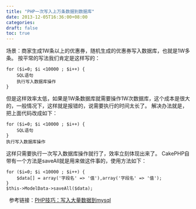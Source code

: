 ```yaml
---
title: "PHP一次写入上万条数据到数据库"
date: 2013-12-05T16:36:00+08:00
categories: 
draft: false
toc: true
---
```


场景：商家生成1W条以上的优惠券，随机生成的优惠券写入数据库，也就是1W多条。 按平常的写法我们肯定是这样写的： 
    
    
    for ($i=0; $i <10000 ; $i++) { 
    	SQL语句
    	执行写入数据库操作
    }

但是这样效率太低，如果是1W条数据库就需要操作1W次数据库，这个成本是很大的，一般情况下，这样就是报错的，说需要执行的时间太长了。 解决办法就是，把上面代码改成如下： 
    
    
    for ($i=0; $i <10000 ; $i++) { 
    	SQL语句
    }
    执行写入数据库操作

这样只需要执行一次写入数据库操作就行了，效率立刻体现出来了。 CakePHP自带有一个方法是saveAll就是用来做这件事的，使用方法如下： 
    
    
    for ($i=0; $i <10000 ; $i++) { 
    	$data[] = array('字段名' => '值'),array('字段名' => '值');
    }
    $this->ModelData->saveAll($data);

  参考链接：[PHP技巧：写入大量数据到mysql](http://www.tiandiyoyo.com/2013/08/php-insert-large-records-to-mysql/)